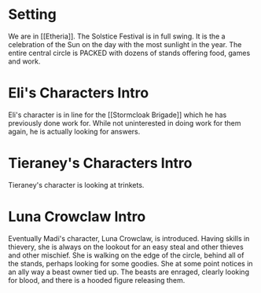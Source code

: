 # Setting
We are in [[Etheria]]. The Solstice Festival is in full swing. It is the a celebration of the Sun on the day with the most sunlight in the year. The entire central circle is PACKED with dozens of stands offering food, games and work.

# Eli's Characters Intro
Eli's character is in line for the [[Stormcloak Brigade]] which he has previously done work for. While not uninterested in doing work for them again, he is actually looking for answers.

# Tieraney's Characters Intro
Tieraney's character is looking at trinkets.

# Luna Crowclaw Intro
Eventually Madi's character, Luna Crowclaw, is introduced. Having skills in thievery, she is always on the lookout for an easy steal and other thieves and other mischief. She is walking on the edge of the circle, behind all of the stands, perhaps looking for some goodies. She at some point notices in an ally way a beast owner tied up. The beasts are enraged, clearly looking for blood, and there is a hooded figure releasing them.

